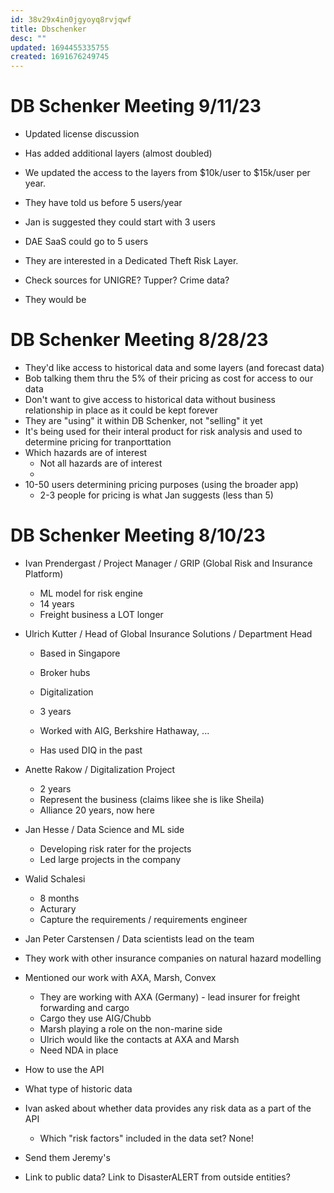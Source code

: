 ```yaml
---
id: 38v29x4in0jgyoyq8rvjqwf
title: Dbschenker
desc: ""
updated: 1694455335755
created: 1691676249745
---
```


# DB Schenker Meeting 9/11/23

- Updated license discussion
- Has added additional layers (almost doubled)
- We updated the access to the layers from $10k/user to $15k/user per year.
- They have told us before 5 users/year
- Jan is suggested they could start with 3 users
- DAE SaaS could go to 5 users

- They are interested in a Dedicated Theft Risk Layer.
- Check sources for UNIGRE? Tupper? Crime data?

- They would be

# DB Schenker Meeting 8/28/23

- They'd like access to historical data and some layers (and forecast data)
- Bob talking them thru the 5% of their pricing as cost for access to our data
- Don't want to give access to historical data without business relationship in place as it could be kept forever
- They are "using" it within DB Schenker, not "selling" it yet
- It's being used for their interal product for risk analysis and used to determine pricing for tranporttation
- Which hazards are of interest
  - Not all hazards are of interest
  -
- 10-50 users determining pricing purposes (using the broader app)
  - 2-3 people for pricing is what Jan suggests (less than 5)

# DB Schenker Meeting 8/10/23

- Ivan Prendergast / Project Manager / GRIP (Global Risk and Insurance Platform)
  - ML model for risk engine
  - 14 years
  - Freight business a LOT longer
- Ulrich Kutter / Head of Global Insurance Solutions / Department Head

  - Based in Singapore

  - Broker hubs
  - Digitalization
  - 3 years
  - Worked with AIG, Berkshire Hathaway, ...
  - Has used DIQ in the past

- Anette Rakow / Digitalization Project
  - 2 years
  - Represent the business (claims likee she is like Sheila)
  - Alliance 20 years, now here
- Jan Hesse / Data Science and ML side
  - Developing risk rater for the projects
  - Led large projects in the company
- Walid Schalesi
  - 8 months
  - Acturary
  - Capture the requirements / requirements engineer
- Jan Peter Carstensen / Data scientists lead on the team

- They work with other insurance companies on natural hazard modelling
- Mentioned our work with AXA, Marsh, Convex

  - They are working with AXA (Germany) - lead insurer for freight forwarding and cargo
  - Cargo they use AIG/Chubb
  - Marsh playing a role on the non-marine side
  - Ulrich would like the contacts at AXA and Marsh
  - Need NDA in place

- How to use the API
- What type of historic data
- Ivan asked about whether data provides any risk data as a part of the API
  - Which "risk factors" included in the data set? None!
- Send them Jeremy's
- Link to public data? Link to DisasterALERT from outside entities?
